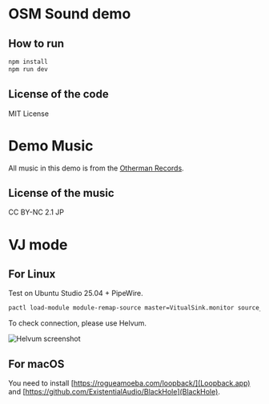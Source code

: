 # OSM Sound demo

## How to run

```bash
npm install
npm run dev
```

## License of the code

MIT License

# Demo Music

All music in this demo is from the [Otherman Records](https://www.otherman-records.com/).

## License of the music

CC BY-NC 2.1 JP

# VJ mode

## For Linux

Test on Ubuntu Studio 25.04 + PipeWire.

```bash
pactl load-module module-remap-source master=VitualSink.monitor source_name=VirtualMic source_properties=device.description=VirtualMIc
```

To check connection, please use Helvum.

![Helvum screenshot](https://i.gyazo.com/3e7d026299a4966a1c306ce6a911385f.png)

## For macOS

You need to install [https://rogueamoeba.com/loopback/](Loopback.app) and [https://github.com/ExistentialAudio/BlackHole](BlackHole).
